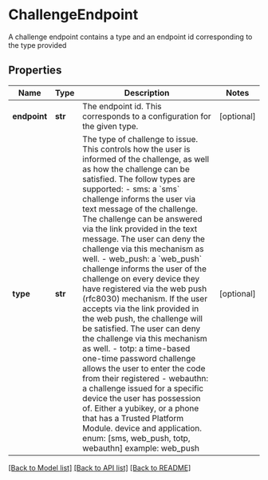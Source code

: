 # ChallengeEndpoint

A challenge endpoint contains a type and an endpoint id corresponding to the type provided
## Properties
Name | Type | Description | Notes
------------ | ------------- | ------------- | -------------
**endpoint** | **str** | The endpoint id. This corresponds to a configuration for the given type. | [optional] 
**type** | **str** | The type of challenge to issue. This controls how the user is informed of the challenge, as well as how the challenge can be satisfied. The follow types are supported:   - sms:  a &#x60;sms&#x60; challenge informs the user via text message of the challenge. The challenge can     be answered via the link provided in the text message. The user can deny the challenge via this     mechanism as well.   - web_push: a &#x60;web_push&#x60; challenge informs the user of the challenge on every device they have   registered via the web push (rfc8030) mechanism. If the user accepts via the link provided in   the web push, the challenge will be satisfied. The user can deny the challenge via this   mechanism as well.   - totp: a time-based one-time password challenge allows the user to enter the code from their registered   - webauthn: a challenge issued for a specific device the user has possession of. Either a yubikey, or a phone that has a Trusted Platform Module.   device and application. enum: [sms, web_push, totp, webauthn] example: web_push  | [optional] 

[[Back to Model list]](../README.md#documentation-for-models) [[Back to API list]](../README.md#documentation-for-api-endpoints) [[Back to README]](../README.md)


